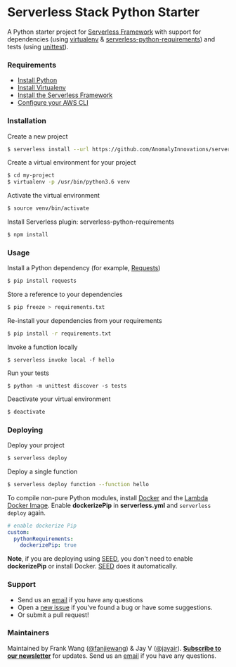 # Serverless Stack Python Starter

A Python starter project for [Serverless Framework](https://serverless.com/framework/) with support for dependencies (using [virtualenv](https://pypi.python.org/pypi/virtualenv) & [serverless-python-requirements](https://github.com/UnitedIncome/serverless-python-requirements)) and tests (using [unittest](https://docs.python.org/2/library/unittest.html#module-unittest)).

### Requirements

- [Install Python](https://www.python.org/downloads/release/python-363/)
- [Install Virtualenv](https://virtualenv.pypa.io/en/stable/installation/)
- [Install the Serverless Framework](https://serverless.com/framework/docs/providers/aws/guide/installation/)
- [Configure your AWS CLI](https://serverless.com/framework/docs/providers/aws/guide/credentials/)

### Installation

Create a new project

```sh
$ serverless install --url https://github.com/AnomalyInnovations/serverless-stack-python-starter --name my-project
```

Create a virtual environment for your project

```sh
$ cd my-project
$ virtualenv -p /usr/bin/python3.6 venv
```

Activate the virtual environment

```sh
$ source venv/bin/activate
```

Install Serverless plugin: serverless-python-requirements

```sh
$ npm install
```

### Usage

Install a Python dependency (for example, [Requests](http://docs.python-requests.org/en/master/))

```sh
$ pip install requests
```

Store a reference to your dependencies

```sh
$ pip freeze > requirements.txt
```

Re-install your dependencies from your requirements

```sh
$ pip install -r requirements.txt
```

Invoke a function locally

```
$ serverless invoke local -f hello
```

Run your tests
```
$ python -m unittest discover -s tests
```

Deactivate your virtual environment

```sh
$ deactivate
```

### Deploying

Deploy your project

```sh
$ serverless deploy
```

Deploy a single function

```sh
$ serverless deploy function --function hello
```

To compile non-pure Python modules, install [Docker](https://docs.docker.com/engine/installation/) and the [Lambda Docker Image](https://github.com/lambci/docker-lambda). Enable **dockerizePip** in **serverless.yml** and `serverless deploy` again.

```yml
# enable dockerize Pip
custom:
  pythonRequirements:
    dockerizePip: true
```

**Note**, if you are deploying using [SEED](https://seed.run), you don't need to enable **dockerizePip** or install Docker. [SEED](https://seed.run) does it automatically.

### Support

- Send us an [email](mailto:contact@anoma.ly) if you have any questions
- Open a [new issue](https://github.com/AnomalyInnovations/serverless-stack-python-starter/issues/new) if you've found a bug or have some suggestions.
- Or submit a pull request!

### Maintainers

Maintained by Frank Wang ([@fanjiewang](https://twitter.com/fanjiewang)) & Jay V ([@jayair](https://twitter.com/jayair)). [**Subscribe to our newsletter**](http://eepurl.com/cEaBlf) for updates. Send us an [email](mailto:contact@anoma.ly) if you have any questions.
